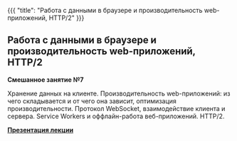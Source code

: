 {{{
	"title": "Работа с данными в браузере и производительность web-приложений, HTTP/2"
}}}

## Работа с данными в браузере и производительность web-приложений, HTTP/2
__Смешанное занятие №7__

Хранение данных на клиенте. Производительность web-приложений: из чего складывается и от чего она зависит, оптимизация производительности. Протокол WebSocket, взаимодействие клиента и сервера. Service Workers и оффлайн-работа веб-приложений. HTTP/2.

__[Презентация лекции](/slides/s8)__
